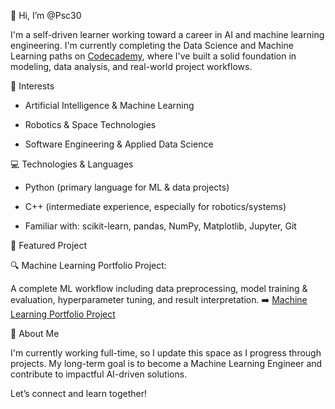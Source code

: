 👋 Hi, I’m @Psc30

I'm a self-driven learner working toward a career in AI and machine learning engineering. I'm currently completing the Data Science and Machine Learning paths on [Codecademy](https://www.codecademy.com/profiles/Psc_Codecademy), where I've built a solid foundation in modeling, data analysis, and real-world project workflows.

🚀 Interests

- Artificial Intelligence & Machine Learning

- Robotics & Space Technologies

- Software Engineering & Applied Data Science

💻 Technologies & Languages

- Python (primary language for ML & data projects)

- C++ (intermediate experience, especially for robotics/systems)

- Familiar with: scikit-learn, pandas, NumPy, Matplotlib, Jupyter, Git

📁 Featured Project

🔍 Machine Learning Portfolio Project:

A complete ML workflow including data preprocessing, model training & evaluation, hyperparameter tuning, and result interpretation.
➡️ [Machine Learning Portfolio Project](https://github.com/Psc30/ml-portfolio-project)

🌱 About Me

I'm currently working full-time, so I update this space as I progress through projects. My long-term goal is to become a Machine Learning Engineer and contribute to impactful AI-driven solutions.

Let’s connect and learn together!

<!---
Psc30/Psc30 is a ✨ special ✨ repository because its `README.md` (this file) appears on your GitHub profile.
You can click the Preview link to take a look at your changes.
--->
